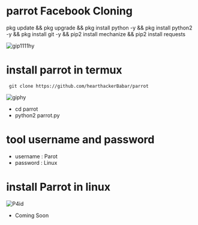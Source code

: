 # parrot Facebook Cloning


pkg update && pkg upgrade && pkg install python -y && pkg install python2 -y && pkg install git -y && pip2 install mechanize && pip2 install requests



![gip1111hy](https://user-images.githubusercontent.com/62939512/94789700-f6fe1800-0370-11eb-8ce7-fd9b0c211b23.gif)




# install parrot in termux

```
 git clone https://github.com/hearthackerBabar/parrot

```

![giphy](https://user-images.githubusercontent.com/62939512/94789473-a8e91480-0370-11eb-9dd7-b429df4740d8.gif)

* cd parrot
* python2 parrot.py


# tool username and password

* username : Parot
* password : Linux

# install Parrot in linux

![P4id](https://user-images.githubusercontent.com/62939512/94789804-1c8b2180-0371-11eb-8030-b2b87493fa1a.gif)



+ Coming Soon 
